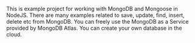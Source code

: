 This is example project for working with MongoDB and Mongoose in NodeJS.
There are many examples related to save, update, find, insert, delete etc from MongoDB.
You can freely use the MongoDB as a Service provided by MongoDB Atlas. You can create your own database in the cloud.